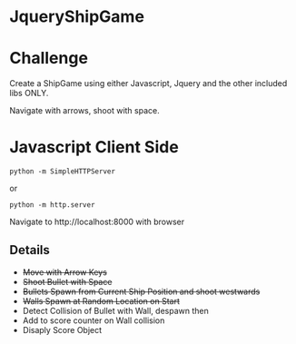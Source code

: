 # J q u e r y S h i p G a m e 

# Challenge

Create a ShipGame using either Javascript, Jquery and the other included libs ONLY.

Navigate with arrows, shoot with space.


# Javascript Client Side
```
python -m SimpleHTTPServer
```
or 
```
python -m http.server
```
Navigate to http://localhost:8000 with browser



## Details

* ~~Move with Arrow Keys~~
* ~~Shoot Bullet with Space~~
* ~~Bullets Spawn from Current Ship Position and shoot westwards~~
* ~~Walls Spawn at Random Location on Start~~
* Detect Collision of Bullet with Wall, despawn then
* Add to score counter on Wall collision
* Disaply Score Object





